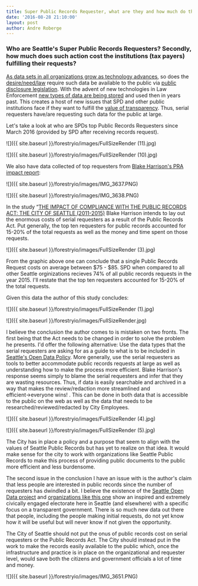 ```yaml
---
title: Super Public Records Requester, what are they and how much do they cost?
date: '2016-08-28 21:10:00'
layout: post
author: Andre Roberge
---
```

### Who are Seattle's Super Public Records Requesters? Secondly, how much does such action cost the institutions (tax payers) fulfilling their requests?  

[As data sets in all organizations grow as technology advances](http://www.vanguardngr.com/2015/01/mastering-small-data-big-data-2/), so does the [desire/need/law](http://www.seattle.gov/cityattorney/how-do-i/file-a-public-disclosure-request) require such data be available to the public via [public disclosure legislation](http://apps.leg.wa.gov/RCW/default.aspx?cite=42.56&full=true).  With the advent of new technologies in Law Enforcement [new types of data are being stored](http://www.nbcnews.com/news/us-news/new-baltimore-aerial-surveillance-program-raises-trust-issues-n638496) and used then in years past.  This creates a host of new issues that SPD and other public institutions face if they want to fulfill the [value of transparency](http://www.qog.pol.gu.se/digitalAssets/1418/1418047_2012_16_bauhr_grimes.pdf).  Thus, serial requesters have/are requesting such data for the public at large.

Let's take a look at who are SPDs top Public Records Requesters since March 2016 (provided by SPD after receiving records request).

![]({{ site.baseurl }}/forestryio/images/FullSizeRender (11).jpg)

![]({{ site.baseurl }}/forestryio/images/FullSizeRender (10).jpg)




























We also have data collected of top requesters from [Blake Harrison's PRA impact report](seattlepublicrecords.github.io/records/PRA_Impact_Study_City_of_Seattle_FINAL.pdf): 

![]({{ site.baseurl }}/forestryio/images/IMG_3637.PNG)

![]({{ site.baseurl }}/forestryio/images/IMG_3638.PNG)























In the study “[THE IMPACT OF COMPLIANCE WITH THE PUBLIC RECORDS ACT: THE CITY OF SEATTLE (2011-2015)](seattlepublicrecords.github.io/records/PRA_Impact_Study_City_of_Seattle_FINAL.pdf) Blake Harrison intends to lay out the enormous costs of serial requesters as a result of the Public Records Act. Put generally, the top ten requesters for public records accounted for 15-20% of the total requests as well as the money and time spent on those requests.  

![]({{ site.baseurl }}/forestryio/images/FullSizeRender (3).jpg)

From the graphic above one can conclude that a single Public Records Request costs on average between $75 - $85.  SPD when compared to all other Seattle orginizations recieves 74% of all public records requests in the year 2015.  I'll restate that the top ten requesters accounted for 15-20% of the total requests.

Given this data the author of this study concludes:

![]({{ site.baseurl }}/forestryio/images/FullSizeRender (1).jpg)

![]({{ site.baseurl }}/forestryio/images/FullSizeRender.jpg)

I believe the conclusion the author comes to is mistaken on two fronts.  The first being that the Act needs to be changed in order to solve the problem he presents.  I'd offer the following alternative: Use the data types that the serial requesters are asking for as a guide to what is to be included in [Seattle's Open Data Policy](http://www.seattle.gov/Documents/Departments/SeattleGovPortals/CityServices/OpenDataPolicyV1.pdf).  More generally, use the serial requesters as tools to better accommodate public records requests at large as well as understanding how to make the process more efficient.  Blake Harrison's response seems simply to blame the serial requesters and infer that they are wasting resources. Thus, if data is easily searchable and archived in a way that makes the review/redaction more streamlined and efficient→everyone wins! .  This can be done in both data that is accessible to the public on the web as well as the data that needs to be researched/reviewed/redacted by City Employees. 

![]({{ site.baseurl }}/forestryio/images/FullSizeRender (4).jpg)

![]({{ site.baseurl }}/forestryio/images/FullSizeRender (5).jpg)

The City has in place a policy and a purpose that seem to align with the values of Seattle Public Records but has yet to realize on that idea.  It would make sense for the city to work with organizations like Seattle Public Records to make this process of providing public documents to the public more efficient and less burdensome. 

The second issue in the conclusion I have an issue with is the author's claim that less people are interested in public records since the number of requesters has dwindled a bit.  I believe the existence of the [Seattle Open Data project](https://data.seattle.gov/) and [organizations like this one](https://nycopendata.socrata.com/) show an inspired and extremely civically engaged electorate here in Seattle (and elsewhere) with a specific focus on a transparent government.  There is so much new data out there that people, including the people making initial requests, do not yet know how it will be useful but will never know if not given the opportunity.  

The City of Seattle should not put the onus of public records cost on serial requesters or the Public Records Act.  The City should instead put in the work to make the records easily available to the public which, once the infrastructure and practice is in place on the organizational and requester level, would save both the citizens and government officials a lot of time and money.

![]({{ site.baseurl }}/forestryio/images/IMG_3651.PNG)
